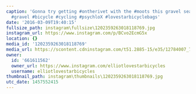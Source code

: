 ```yaml
---
caption: 'Gonna try getting #ontherivet with the #moots this gravel season. #gravelgrinder
  #gravel #bicycle #cycling #psychloX #lovestarbicyclebags'
date: '2016-03-09T19:40:15'
fullsize_path: instagram\fullsize\1202359263018118769.jpg
instagram_url: https://www.instagram.com/p/BCvo2EcmG5x
location: {}
media_id: '1202359263018118769'
media_url: https://scontent.cdninstagram.com/t51.2885-15/e35/12784007_713021588834588_1291279803_n.jpg?ig_cache_key=MTIwMjM1OTI2MzAxODExODc2OQ%3D%3D.2
owner:
  id: '661611562'
  owner_url: https://www.instagram.com/elliotlovestarbicycles
  username: elliotlovestarbicycles
thumbnail_path: instagram\thumbnails\1202359263018118769.jpg
utc_date: 1457552415
---
```

